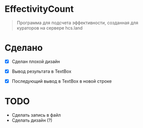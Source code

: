 # EffectivityCount

>Программа для подсчета эффективности, созданная для кураторов на сервере hcs.land

# Сделано
- [x] Сделан плохой дизайн
- [x] Вывод результата в TextBox
- [x] Последующий вывод в TextBox в новой строке
 

# TODO
- Сделать запись в файл
- Сделать дизайн (?)
